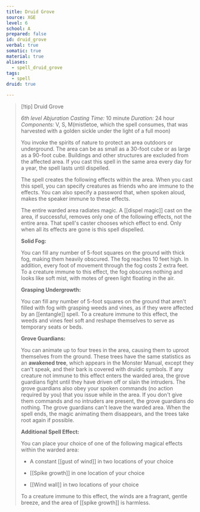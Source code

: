 ```yaml
---
title: Druid Grove
source: XGE
level: 6
school: A
prepared: false
id: druid_grove
verbal: true
somatic: true
material: true
aliases:
  - spell_druid_grove
tags:
  - spell
druid: true

---
```

>[!tip] Druid Grove
>
> *6th level Abjuration*
> *Casting Time:* 10 minute
> *Duration:* 24 hour
> *Components:* V, S, M(mistletoe, which the spell consumes, that was harvested with a golden sickle under the light of a full moon)
>
>You invoke the spirits of nature to protect an area outdoors or underground. The area can be as small as a 30-foot cube or as large as a 90-foot cube. Buildings and other structures are excluded from the affected area. If you cast this spell in the same area every day for a year, the spell lasts until dispelled.
>
>The spell creates the following effects within the area. When you cast this spell, you can specify creatures as friends who are immune to the effects. You can also specify a password that, when spoken aloud, makes the speaker immune to these effects.
>
>The entire warded area radiates magic. A [[dispel magic]] cast on the area, if successful, removes only one of the following effects, not the entire area. That spell's caster chooses which effect to end. Only when all its effects are gone is this spell dispelled.
>
>**Solid Fog:**
>
>You can fill any number of 5-foot squares on the ground with thick fog, making them heavily obscured. The fog reaches 10 feet high. In addition, every foot of movement through the fog costs 2 extra feet. To a creature immune to this effect, the fog obscures nothing and looks like soft mist, with motes of green light floating in the air.
>
>**Grasping Undergrowth:**
>
>You can fill any number of 5-foot squares on the ground that aren't filled with fog with grasping weeds and vines, as if they were affected by an [[entangle]] spell. To a creature immune to this effect, the weeds and vines feel soft and reshape themselves to serve as temporary seats or beds.
>
>**Grove Guardians:**
>
>You can animate up to four trees in the area, causing them to uproot themselves from the ground. These trees have the same statistics as an **awakened tree**, which appears in the Monster Manual, except they can't speak, and their bark is covered with druidic symbols. If any creature not immune to this effect enters the warded area, the grove guardians fight until they have driven off or slain the intruders. The grove guardians also obey your spoken commands (no action required by you) that you issue while in the area. If you don't give them commands and no intruders are present, the grove guardians do nothing. The grove guardians can't leave the warded area. When the spell ends, the magic animating them disappears, and the trees take root again if possible.
>
>**Additional Spell Effect:**
>
>You can place your choice of one of the following magical effects within the warded area:
>
>-  A constant [[gust of wind]] in two locations of your choice
>
>-  [[Spike growth]] in one location of your choice
>
>-  [[Wind wall]] in two locations of your choice
>
>To a creature immune to this effect, the winds are a fragrant, gentle breeze, and the area of [[spike growth]] is harmless.
>

